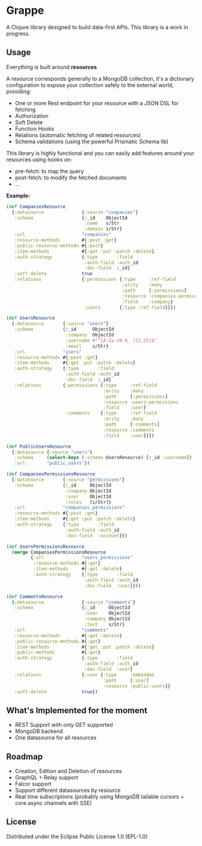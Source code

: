 # Grappe

A Clojure library designed to build data-first APIs.
This library is a work in progress.

## Usage

Everything is built around **resources**

A resource corresponds generally to a MongoDB collection, it's a dictionary
 configuration to expose your collection safely to the external world, providing:
* One or more Rest endpoint for your resource with a JSON DSL for fetching
* Authorization
* Soft Delete
* Function Hooks
* Relations (automatic fetching of related resources)
* Schema validations (using the powerful Prismatic Schema lib)

This library is highly functional and you can easily add features around your resources
using hooks on:
* pre-fetch: to map the query
* post-fetch: to modify the fetched documents
* ...


**Example:**

```clojure
(def CompaniesResource
  {:datasource              {:source "companies"}
   :schema                  {:_id    ObjectId
                             :name   s/Str
                             :domain s/Str}
   :url                     "companies"
   :resource-methods        #{:post :get}
   :public-resource-methods #{:post}
   :item-methods            #{:get :put :patch :delete}
   :auth-strategy           {:type       :field
                             :auth-field :auth_id
                             :doc-field  :_id}
   :soft-delete             true
   :relations               {:permissions {:type     :ref-field
                                           :arity    :many
                                           :path     [:permissions]
                                           :resource :companies-permissions
                                           :field    :company}
                             :users       {:type :ref-field}}})

(def UsersResource
  {:datasource       {:source "users"}
   :schema           {:_id      ObjectId
                      :company  ObjectId
                      :username #"^[A-Za-z0-9_ ]{2,25}$"
                      :email    s/Str}
   :url              "users"
   :resource-methods #{:post :get}
   :item-methods     #{:get :put :patch :delete}
   :auth-strategy    {:type       :field
                      :auth-field :auth_id
                      :doc-field  :_id}
   :relations        {:permissions {:type     :ref-field
                                    :arity    :many
                                    :path     [:permissions]
                                    :resource :users-permissions
                                    :field    :user}
                      :comments    {:type     :ref-field
                                    :arity    :many
                                    :path     [:comments]
                                    :resource :comments
                                    :field    :user}}})

(def PublicUsersResource
  {:datasource {:source "users"}
   :schema     (select-keys (:schema UsersResource) [:_id :username])
   :url        "public_users"})

(def CompaniesPermissionsResource
  {:datasource       {:source "permissions"}
   :schema           {:_id     ObjectId
                      :company ObjectId
                      :user    ObjectId
                      :roles   [s/Str]}
   :url              "companies_permissions"
   :resource-methods #{:post :get}
   :item-methods     #{:get :put :patch :delete}
   :auth-strategy    {:type       :field
                      :auth-field :auth_id
                      :doc-field  :account}})

(def UsersPermissionsResource
  (merge CompaniesPermissionsResource
         {:url              "users_permissions"
          :resource-methods #{:get}
          :item-methods     #{:get :delete}
          :auth-strategy    {:type       :field
                             :auth-field :auth_id
                             :doc-field  :user}}))

(def CommentsResource
  {:datasource              {:source "comments"}
   :schema                  {:_id     ObjectId
                             :user    ObjectId
                             :company ObjectId
                             :text    s/Str}
   :url                     "comments"
   :resource-methods        #{:get :delete}
   :public-resource-methods #{:get}
   :item-methods            #{:get :put :patch :delete}
   :public-methods          #{:get}
   :auth-strategy           {:type       :field
                             :auth-field :auth_id
                             :doc-field  :user}
   :relations               {:user {:type     :embedded
                                    :path     [:user]
                                    :resource :public-users}}
   :soft-delete             true})
```


## What's Implemented for the moment

* REST Support with only GET supported
* MongoDB backend
* One datasource for all resources


## Roadmap

* Creation, Edition and Deletion of resources
* GraphQL + Relay support
* Falcor support
* Support different datasources by resource
* Real time subscriptions (probably using MongoDB tailable cursors + core.async channels with SSE)


## License

Distributed under the Eclipse Public License 1.0 (EPL-1.0)
